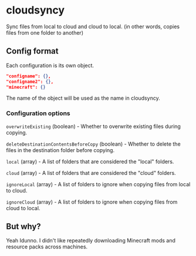 # cloudsyncy
Sync files from local to cloud and cloud to local. (in other words, copies files from one folder to another)

## Config format
Each configuration is its own object.
```json
"configname": {},
"configname2": {},
"minecraft": {}
```
The name of the object will be used as the name in cloudsyncy.

### Configuration options

`overwriteExisting` (boolean) - Whether to overwrite existing files during copying.

`deleteDestinationContentsBeforeCopy` (boolean) - Whether to delete the files in the destination folder before copying.

`local` (array) - A list of folders that are considered the "local" folders.

`cloud` (array) - A list of folders that are considered the "cloud" folders.

`ignoreLocal` (array) - A list of folders to ignore when copying files from local to cloud.

`ignoreCloud` (array) - A list of folders to ignore when copying files from cloud to local.

## But why?
Yeah Idunno. I didn't like repeatedly downloading Minecraft mods and resource packs across machines.
